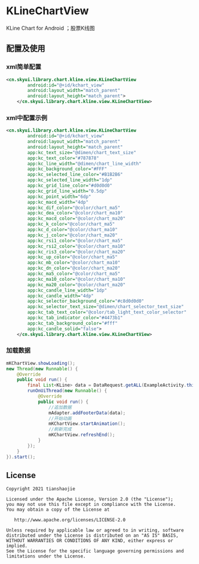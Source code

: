 # KLineChartView
KLine Chart for Android ；股票K线图

## 配置及使用

### xml简单配置
```xml
<cn.skyui.library.chart.kline.view.KLineChartView
        android:id="@+id/kchart_view"
        android:layout_width="match_parent"
        android:layout_height="match_parent">
    </cn.skyui.library.chart.kline.view.KLineChartView>
```

### xml中配置示例

```xml
<cn.skyui.library.chart.kline.view.KLineChartView
        android:id="@+id/kchart_view"
        android:layout_width="match_parent"
        android:layout_height="match_parent"
        app:kc_text_size="@dimen/chart_text_size"
        app:kc_text_color="#787878"
        app:kc_line_width="@dimen/chart_line_width"
        app:kc_background_color="#FFF"
        app:kc_selected_line_color="#B1B2B6"
        app:kc_selected_line_width="1dp"
        app:kc_grid_line_color="#d0d0d0"
        app:kc_grid_line_width="0.5dp"
        app:kc_point_width="6dp"
        app:kc_macd_width="4dp"
        app:kc_dif_color="@color/chart_ma5"
        app:kc_dea_color="@color/chart_ma10"
        app:kc_macd_color="@color/chart_ma20"
        app:kc_k_color="@color/chart_ma5"
        app:kc_d_color="@color/chart_ma10"
        app:kc_j_color="@color/chart_ma20"
        app:kc_rsi1_color="@color/chart_ma5"
        app:kc_rsi2_color="@color/chart_ma10"
        app:kc_ris3_color="@color/chart_ma20"
        app:kc_up_color="@color/chart_ma5"
        app:kc_mb_color="@color/chart_ma10"
        app:kc_dn_color="@color/chart_ma20"
        app:kc_ma5_color="@color/chart_ma5"
        app:kc_ma10_color="@color/chart_ma10"
        app:kc_ma20_color="@color/chart_ma20"
        app:kc_candle_line_width="1dp"
        app:kc_candle_width="4dp"
        app:kc_selector_background_color="#c8d0d0d0"
        app:kc_selector_text_size="@dimen/chart_selector_text_size"
        app:kc_tab_text_color="@color/tab_light_text_color_selector"
        app:kc_tab_indicator_color="#4473b1"
        app:kc_tab_background_color="#fff"
        app:kc_candle_solid="false">
    </cn.skyui.library.chart.kline.view.KLineChartView>
```


### 加载数据

```java
mKChartView.showLoading();
new Thread(new Runnable() {
    @Override
    public void run() {
        final List<KLine> data = DataRequest.getALL(ExampleActivity.this);
        runOnUiThread(new Runnable() {
            @Override
            public void run() {
                //追加数据
                mAdapter.addFooterData(data);
                //开始动画
                mKChartView.startAnimation();
                //刷新完成
                mKChartView.refreshEnd();
            }
        });
    }
}).start();
```

License
-------

    Copyright 2021 tianshaojie

    Licensed under the Apache License, Version 2.0 (the "License");
    you may not use this file except in compliance with the License.
    You may obtain a copy of the License at

       http://www.apache.org/licenses/LICENSE-2.0

    Unless required by applicable law or agreed to in writing, software
    distributed under the License is distributed on an "AS IS" BASIS,
    WITHOUT WARRANTIES OR CONDITIONS OF ANY KIND, either express or implied.
    See the License for the specific language governing permissions and
    limitations under the License.